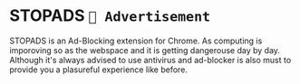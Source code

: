 # STOPADS `🚫 Advertisement`

STOPADS is an Ad-Blocking extension for Chrome. As computing is imporoving so as the webspace and it is getting dangerouse day by day. Although it's always advised to use antivirus and ad-blocker is also must to provide you a plasureful experience like before.
